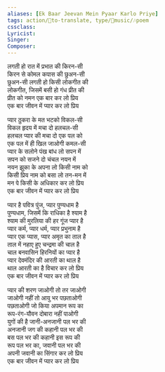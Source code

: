 ```yaml
---
aliases: [Ek Baar Jeevan Mein Pyaar Karlo Priye]
tags: action/📰to-translate, type/🎵music/🎶poem  
cssclass:
Lyricist: 
Singer:
Composer:
---
```


लगती हो रात में प्रभात की किरन-सी  
किरन से कोमल कपास की छुअन-सी  
छुअन-सी लगती हो किसी लोकगीत की  
लोकगीत, जिसमें बसी हो गंध प्रीत की  
प्रीत को नमन एक बार कर लो प्रिय  
एक बार जीवन में प्यार कर लो प्रिय  
  
प्यार ठुकरा के मत भटको विकल-सी  
विकल हृदय में मचा दो हलचल-सी  
हलचल प्यार की मचा दो एक पल को  
एक पल में ही खिल जाओगी कमल-सी  
प्यार के सलोने पंख बांध लो सपन में  
सपन को सजने दो चंचल नयन में  
नयन झुका के अपना लो किसी नाम को  
किसी प्रिय नाम को बसा लो तन-मन में  
मन पे किसी के अधिकार कर लो प्रिय  
एक बार जीवन में प्यार कर लो प्रिय  
  
प्यार है पवित्र पुंज, प्यार पुण्यधाम है  
पुण्यधाम, जिसमें कि राधिका है श्याम है  
श्याम की मुरलिया की हर गूंज प्यार है  
प्यार कर्म, प्यार धर्म, प्यार प्रभुनाम है  
प्यार एक प्यास, प्यार अमृत का ताल है  
ताल में नहाए हुए चन्द्रमा की चाल है  
चाल बनवासिन हिरनियों का प्यार है  
प्यार देवमंदिर की आरती का थाल है  
थाल आरती का है विचार कर लो प्रिय  
एक बार जीवन में प्यार कर लो प्रिय  
  
प्यार की शरण जाओगी तो तर जाओगी  
जाओगी नहीं तो आयु भर पछताओगी  
पछताओगी जो किया अपमान रूप का  
रूप-रंग-यौवन दोबारा नहीं पाओगी  
युगों की है जानी-अनजानी पल भर की  
अनजानी जग की कहानी पल भर की  
बस पल भर की कहानी इस रूप की  
रूप पल भर का, जवानी पल भर की  
अपनी जवानी का सिंगार कर लो प्रिय  
एक बार जीवन में प्यार कर लो प्रिय



